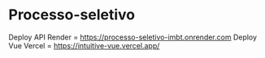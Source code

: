 # Processo-seletivo

Deploy API Render = https://processo-seletivo-imbt.onrender.com
Deploy Vue Vercel = https://intuitive-vue.vercel.app/
